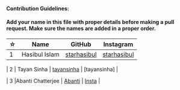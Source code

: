 #### Contribution Guidelines:

#### Add your name in this file with proper details before making a pull request. Make sure the names are added in a proper order.

| ☆ | Name | GitHub | Instagram |
| --- | --- | --- | --- |
| 1 | Hasibul Islam | [starhasibul](https://github.com/starhasibul) | [starhasibul](https://instagram.com/starhasibul) |

| 2 | Tayan Sinha | [tayansinha](https://github.com/TayanSinha) | [tayansinha] |

| 3 |Abanti Chatterjee | [Abanti](https://github.com/Abanti-2001)  | [Insta](Instagram.com) |


